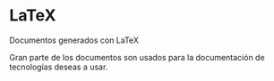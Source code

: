# LaTeX
Documentos generados con LaTeX

Gran parte de los documentos son usados para la documentación de tecnologías deseas a usar.
